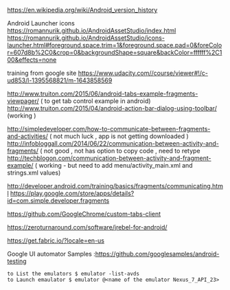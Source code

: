 https://en.wikipedia.org/wiki/Android_version_history

Android Launcher icons
https://romannurik.github.io/AndroidAssetStudio/index.html
https://romannurik.github.io/AndroidAssetStudio/icons-launcher.html#foreground.space.trim=1&foreground.space.pad=0&foreColor=607d8b%2C0&crop=0&backgroundShape=square&backColor=ffffff%2C100&effects=none

training from google site
https://www.udacity.com//course/viewer#!/c-ud853/l-1395568821/m-1643858569


http://www.truiton.com/2015/06/android-tabs-example-fragments-viewpager/  ( to get tab control example in android)
http://www.truiton.com/2015/04/android-action-bar-dialog-using-toolbar/     (working ) 

http://simpledeveloper.com/how-to-communicate-between-fragments-and-activities/ ( not much luck , app is not getting downloaded )
http://infobloggall.com/2014/06/22/communication-between-activity-and-fragments/ ( not good , not has option to copy code , need to retype
http://techblogon.com/communication-between-activity-and-fragment-example/    ( working - but need to add menu/activity_main.xml and strings.xml values) 


http://developer.android.com/training/basics/fragments/communicating.html
https://play.google.com/store/apps/details?id=com.simple.developer.fragments

https://github.com/GoogleChrome/custom-tabs-client


https://zeroturnaround.com/software/jrebel-for-android/

https://get.fabric.io/?locale=en-us


Google UI automator Samples :https://github.com/googlesamples/android-testing
```
to List the emulators $ emulator -list-avds
to Launch emaulator $ emulator @<name of the emulator Nexus_7_API_23>
```




